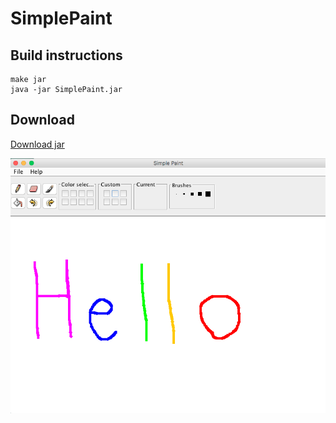 # SimplePaint

## Build instructions

```
make jar
java -jar SimplePaint.jar
```

## Download

[Download jar](https://github.com/unqueued/SimplePaint/raw/dist/SimplePaint.jar)

![screenshot](https://raw.githubusercontent.com/unqueued/SimplePaint/master/screenshot.png)
